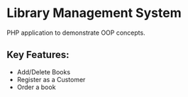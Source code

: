 # Library Management System
PHP application to demonstrate OOP concepts.

## Key Features:
- Add/Delete Books
- Register as a Customer
- Order a book

